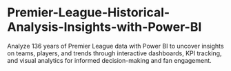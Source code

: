 # Premier-League-Historical-Analysis-Insights-with-Power-BI
Analyze 136 years of Premier League data with Power BI to uncover insights on teams, players, and trends through interactive dashboards, KPI tracking, and visual analytics for informed decision-making and fan engagement.
